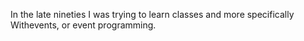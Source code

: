 In the late nineties I was trying to learn classes and more specifically Withevents, or event programming.  
